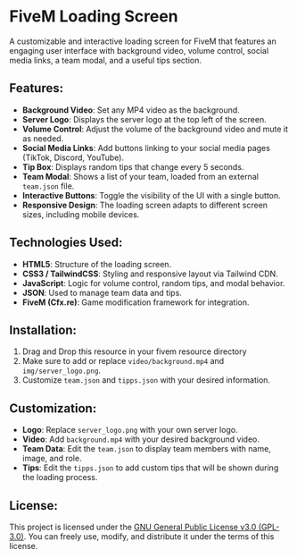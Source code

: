 # FiveM Loading Screen

A customizable and interactive loading screen for FiveM that features an engaging user interface with background video, volume control, social media links, a team modal, and a useful tips section.

## Features:
- **Background Video**: Set any MP4 video as the background.
- **Server Logo**: Displays the server logo at the top left of the screen.
- **Volume Control**: Adjust the volume of the background video and mute it as needed.
- **Social Media Links**: Add buttons linking to your social media pages (TikTok, Discord, YouTube).
- **Tip Box**: Displays random tips that change every 5 seconds.
- **Team Modal**: Shows a list of your team, loaded from an external `team.json` file.
- **Interactive Buttons**: Toggle the visibility of the UI with a single button.
- **Responsive Design**: The loading screen adapts to different screen sizes, including mobile devices.

## Technologies Used:
- **HTML5**: Structure of the loading screen.
- **CSS3 / TailwindCSS**: Styling and responsive layout via Tailwind CDN.
- **JavaScript**: Logic for volume control, random tips, and modal behavior.
- **JSON**: Used to manage team data and tips.
- **FiveM (Cfx.re)**: Game modification framework for integration.

## Installation:
1. Drag and Drop this resource in your fivem resource directory
2. Make sure to add or replace `video/background.mp4` and `img/server_logo.png`.
3. Customize `team.json` and `tipps.json` with your desired information.
   
## Customization:
- **Logo**: Replace `server_logo.png` with your own server logo.
- **Video**: Add `background.mp4` with your desired background video.
- **Team Data**: Edit the `team.json` to display team members with name, image, and role.
- **Tips**: Edit the `tipps.json` to add custom tips that will be shown during the loading process.

## License:
This project is licensed under the [GNU General Public License v3.0 (GPL-3.0)](LICENSE). You can freely use, modify, and distribute it under the terms of this license.

